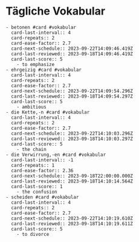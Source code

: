 # Tägliche Vokabular
	- betonen #card #vokabular
	  card-last-interval:: 4
	  card-repeats:: 2
	  card-ease-factor:: 2.7
	  card-next-schedule:: 2023-09-22T14:09:46.419Z
	  card-last-reviewed:: 2023-09-18T14:09:46.419Z
	  card-last-score:: 5
		- to emphasize
	- ehrgeizig #card #vokabular
	  card-last-interval:: 4
	  card-repeats:: 2
	  card-ease-factor:: 2.7
	  card-next-schedule:: 2023-09-22T14:09:54.296Z
	  card-last-reviewed:: 2023-09-18T14:09:54.297Z
	  card-last-score:: 5
		- ambitious
	- die Kette,-n #card #vokabular
	  card-last-interval:: 4
	  card-repeats:: 2
	  card-ease-factor:: 2.7
	  card-next-schedule:: 2023-09-22T14:10:03.296Z
	  card-last-reviewed:: 2023-09-18T14:10:03.297Z
	  card-last-score:: 5
		- the chain
	- die Verwirrung,-en #card #vokabular
	  card-last-interval:: -1
	  card-repeats:: 1
	  card-ease-factor:: 2.36
	  card-next-schedule:: 2023-09-18T22:00:00.000Z
	  card-last-reviewed:: 2023-09-18T14:10:14.564Z
	  card-last-score:: 1
		- the confusion
	- scheiden #card #vokabular
	  card-last-interval:: 4
	  card-repeats:: 2
	  card-ease-factor:: 2.7
	  card-next-schedule:: 2023-09-22T14:10:19.610Z
	  card-last-reviewed:: 2023-09-18T14:10:19.611Z
	  card-last-score:: 5
		- to divorce
